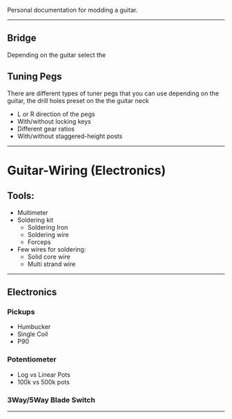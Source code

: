 Personal documentation for modding a guitar.

----------------
## Bridge
Depending on the guitar select the  

## Tuning Pegs
There are different types of tuner pegs that you can use depending on the guitar, the drill holes preset on the the guitar neck 
* L or R direction of the pegs
* With/without locking keys
* Different gear ratios
* With/without staggered-height posts

----------------
# Guitar-Wiring (Electronics)

## Tools:
* Multimeter
* Soldering kit
  * Soldering Iron
  * Soldering wire
  * Forceps
* Few wires for soldering:
  * Solid core wire
  * Multi strand wire

----------------
## Electronics
### Pickups
* Humbucker
* Single Coil
* P90

### Potentiometer
* Log vs Linear Pots
* 100k vs 500k pots

### 3Way/5Way Blade Switch

----------------
